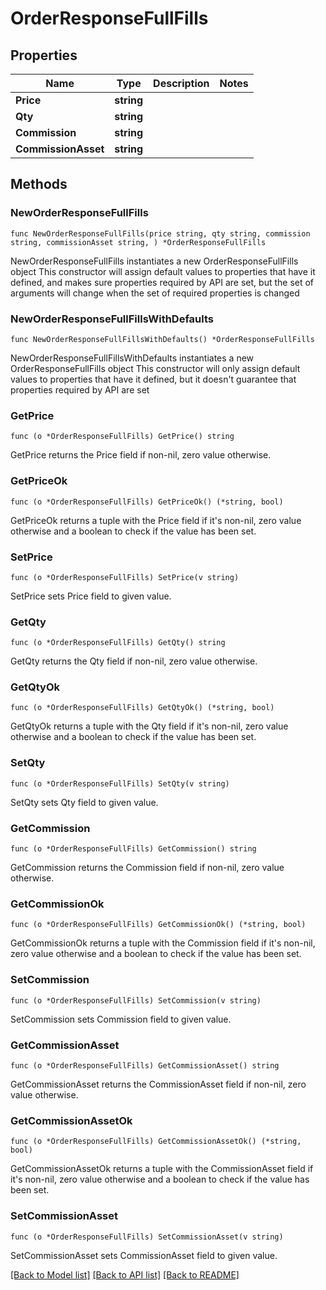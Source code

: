 # OrderResponseFullFills

## Properties

Name | Type | Description | Notes
------------ | ------------- | ------------- | -------------
**Price** | **string** |  | 
**Qty** | **string** |  | 
**Commission** | **string** |  | 
**CommissionAsset** | **string** |  | 

## Methods

### NewOrderResponseFullFills

`func NewOrderResponseFullFills(price string, qty string, commission string, commissionAsset string, ) *OrderResponseFullFills`

NewOrderResponseFullFills instantiates a new OrderResponseFullFills object
This constructor will assign default values to properties that have it defined,
and makes sure properties required by API are set, but the set of arguments
will change when the set of required properties is changed

### NewOrderResponseFullFillsWithDefaults

`func NewOrderResponseFullFillsWithDefaults() *OrderResponseFullFills`

NewOrderResponseFullFillsWithDefaults instantiates a new OrderResponseFullFills object
This constructor will only assign default values to properties that have it defined,
but it doesn't guarantee that properties required by API are set

### GetPrice

`func (o *OrderResponseFullFills) GetPrice() string`

GetPrice returns the Price field if non-nil, zero value otherwise.

### GetPriceOk

`func (o *OrderResponseFullFills) GetPriceOk() (*string, bool)`

GetPriceOk returns a tuple with the Price field if it's non-nil, zero value otherwise
and a boolean to check if the value has been set.

### SetPrice

`func (o *OrderResponseFullFills) SetPrice(v string)`

SetPrice sets Price field to given value.


### GetQty

`func (o *OrderResponseFullFills) GetQty() string`

GetQty returns the Qty field if non-nil, zero value otherwise.

### GetQtyOk

`func (o *OrderResponseFullFills) GetQtyOk() (*string, bool)`

GetQtyOk returns a tuple with the Qty field if it's non-nil, zero value otherwise
and a boolean to check if the value has been set.

### SetQty

`func (o *OrderResponseFullFills) SetQty(v string)`

SetQty sets Qty field to given value.


### GetCommission

`func (o *OrderResponseFullFills) GetCommission() string`

GetCommission returns the Commission field if non-nil, zero value otherwise.

### GetCommissionOk

`func (o *OrderResponseFullFills) GetCommissionOk() (*string, bool)`

GetCommissionOk returns a tuple with the Commission field if it's non-nil, zero value otherwise
and a boolean to check if the value has been set.

### SetCommission

`func (o *OrderResponseFullFills) SetCommission(v string)`

SetCommission sets Commission field to given value.


### GetCommissionAsset

`func (o *OrderResponseFullFills) GetCommissionAsset() string`

GetCommissionAsset returns the CommissionAsset field if non-nil, zero value otherwise.

### GetCommissionAssetOk

`func (o *OrderResponseFullFills) GetCommissionAssetOk() (*string, bool)`

GetCommissionAssetOk returns a tuple with the CommissionAsset field if it's non-nil, zero value otherwise
and a boolean to check if the value has been set.

### SetCommissionAsset

`func (o *OrderResponseFullFills) SetCommissionAsset(v string)`

SetCommissionAsset sets CommissionAsset field to given value.



[[Back to Model list]](../README.md#documentation-for-models) [[Back to API list]](../README.md#documentation-for-api-endpoints) [[Back to README]](../README.md)


